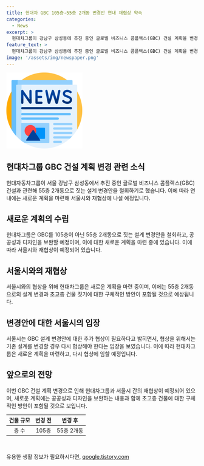 ```yaml
---
title: 현대차 GBC 105층→55층 2개동 변경안 연내 재협상 약속
categories:
  - News
excerpt: >
  현대차그룹이 강남구 삼성동에 추진 중인 글로벌 비즈니스 콤플렉스(GBC) 건설 계획을 변경했다. 처음에는 105층 초고층 빌딩으로 계획을 세웠지만, 이제 55층 2개 동으로 설계를 변경하고, 공공성과 디자인을 보완할 계획이다. 이에 따라 서울시와 재협상에 나설 예정이며, 구체적인 계획은 아직 검토 중이라고 한다. (150자)
feature_text: >
  현대차그룹이 강남구 삼성동에 추진 중인 글로벌 비즈니스 콤플렉스(GBC) 건설 계획을 변경했다. 처음에는 105층 초고층 빌딩으로 계획을 세웠지만, 이제 55층 2개 동으로 설계를 변경하고, 공공성과 디자인을 보완할 계획이다. 이에 따라 서울시와 재협상에 나설 예정이며, 구체적인 계획은 아직 검토 중이라고 한다. (150자)
image: '/assets/img/newspaper.png'
---
```


<p><img src="/assets/img/newspaper.png" alt="kimp 속보" /></p>

<h2 data-ke-size="size26">현대차그룹 GBC 건설 계획 변경 관련 소식</h2>

<p data-ke-size="size16">현대자동차그룹이 서울 강남구 삼성동에서 추진 중인 글로벌 비즈니스 콤플렉스(GBC) 건설과 관련해 55층 2개동으로 짓는 설계 변경안을 철회하기로 했습니다. 이에 따라 연내에는 새로운 계획을 마련해 서울시와 재협상에 나설 예정입니다.</p>

<h2 data-ke-size="size24">새로운 계획의 수립</h2>

<p data-ke-size="size16">현대차그룹은 GBC를 105층이 아닌 55층 2개동으로 짓는 설계 변경안을 철회하고, 공공성과 디자인을 보완할 예정이며, 이에 대한 새로운 계획을 마련 중에 있습니다. 이에 따라 서울시와 재협상이 예정되어 있습니다.</p>

<h2 data-ke-size="size24">서울시와의 재협상</h2>

<p data-ke-size="size16">서울시와의 협상을 위해 현대차그룹은 새로운 계획을 마련 중이며, 이에는 55층 2개동으로의 설계 변경과 초고층 건물 짓기에 대한 구체적인 방안이 포함될 것으로 예상됩니다.</p>

<h2 data-ke-size="size24">변경안에 대한 서울시의 입장</h2>

<p data-ke-size="size16">서울시는 GBC 설계 변경안에 대한 추가 협상이 필요하다고 밝히면서, 협상을 위해서는 기존 설계를 변경할 경우 다시 협상해야 한다는 입장을 보였습니다. 이에 따라 현대차그룹은 새로운 계획을 마련하고, 다시 협상에 임할 예정입니다.</p>

<h2 data-ke-size="size24">앞으로의 전망</h2>

<p data-ke-size="size16">이번 GBC 건설 계획 변경으로 인해 현대차그룹과 서울시 간의 재협상이 예정되어 있으며, 새로운 계획에는 공공성과 디자인을 보완하는 내용과 함께 초고층 건물에 대한 구체적인 방안이 포함될 것으로 보입니다.</p>

<table>
  <thead>
    <tr>
      <th style="text-align: center;">건물 규모</th>
      <th style="text-align: center;">변경 전</th>
      <th style="text-align: center;">변경 후</th>
    </tr>
  </thead>
  <tbody>
    <tr>
      <td style="text-align: center;">층 수</td>
      <td style="text-align: center;">105층</td>
      <td style="text-align: center;">55층 2개동</td>
    </tr>
  </tbody>
</table>

<p data-ke-size="size16">&nbsp;</p>
유용한 생활 정보가 필요하시다면, <a href="https://qoogle.tistory.com" rel="dofollow">qoogle.tistory.com</a>


